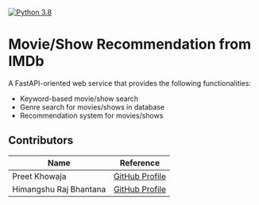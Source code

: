 [![Python 3.8](https://github.com/preetkhowaja/biostat821_final_project/workflows/makefile.yml/badge.svg)](https://github.com/preetkhowaja/biostat821_final_project/workflows/makefile.yml)

# Movie/Show Recommendation from IMDb


A FastAPI-oriented web service that provides the following functionalities:

- Keyword-based movie/show search
- Genre search for movies/shows in database
- Recommendation system for movies/shows

## Contributors
| Name | Reference |
|----|----|
|Preet Khowaja| [GitHub Profile](https://github.com/preetkhowaja)|
|Himangshu Raj Bhantana | [GitHub Profile](https://github.com/hb173)|
